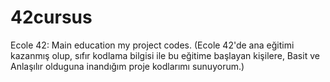 # 42cursus
Ecole 42: Main education my project codes.
(Ecole 42'de ana eğitimi kazanmış olup, sıfır kodlama bilgisi ile bu eğitime başlayan kişilere, Basit ve Anlaşılır olduguna inandığım proje kodlarımı sunuyorum.)
